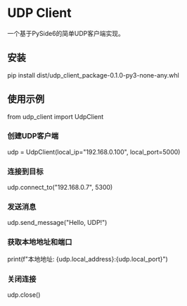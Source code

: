 # UDP Client

一个基于PySide6的简单UDP客户端实现。

## 安装
pip install dist/udp_client_package-0.1.0-py3-none-any.whl


## 使用示例

from udp_client import UdpClient


### 创建UDP客户端
udp = UdpClient(local_ip="192.168.0.100", local_port=5000)

### 连接到目标
udp.connect_to("192.168.0.7", 5300)

### 发送消息
udp.send_message("Hello, UDP!")

### 获取本地地址和端口
print(f"本地地址: {udp.local_address}:{udp.local_port}")

### 关闭连接
udp.close()

